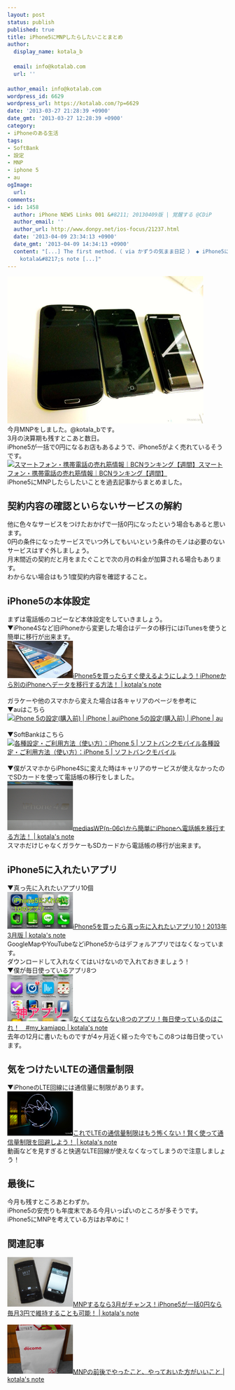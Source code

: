 ```yaml
---
layout: post
status: publish
published: true
title: iPhone5にMNPしたらしたいことまとめ
author:
  display_name: kotala_b

  email: info@kotalab.com
  url: ''

author_email: info@kotalab.com
wordpress_id: 6629
wordpress_url: https://kotalab.com/?p=6629
date: '2013-03-27 21:28:39 +0900'
date_gmt: '2013-03-27 12:28:39 +0900'
category:
- iPhoneのある生活
tags:
- SoftBank
- 設定
- MNP
- iphone 5
- au
ogImage:
  url:
comments:
- id: 1458
  author: iPhone NEWS Links 001 &#8211; 20130409版 | 覚醒する @CDiP
  author_email: ''
  author_url: http://www.donpy.net/ios-focus/21237.html
  date: '2013-04-09 23:34:13 +0900'
  date_gmt: '2013-04-09 14:34:13 +0900'
  content: "[...] The first method.（ via かずうの気まま日記 ） ◆ iPhone5にMNPしたらしたいことまとめ（ via
    kotala&#8217;s note [...]"
---
```

<p><img alt="" src="/wp-content/uploads/slooProImg_20130327212701.jpg" width="448" height="336" /><br />
今月MNPをしました。@kotala_bです。<br />
3月の決算期も残すとこあと数日。<br />
iPhone5が一括で0円になるお店もあるようで、iPhone5がよく売れているそうです。<br />
<a href="http://bcnranking.jp/category/subcategory_0010.html" target="_blank"><img  class="alignleft" src="https://capture.heartrails.com/150x130?http://bcnranking.jp/category/subcategory_0010.html" alt="スマートフォン・携帯電話の売れ筋情報｜BCNランキング【週間】" width="150" height="130" /></a><a href="http://bcnranking.jp/category/subcategory_0010.html" target="_blank">スマートフォン・携帯電話の売れ筋情報｜BCNランキング【週間】</a><a href="https://b.hatena.ne.jp/entry/http://bcnranking.jp/category/subcategory_0010.html" target="_blank"><img border="0" src="https://b.hatena.ne.jp/entry/image/http://bcnranking.jp/category/subcategory_0010.html" alt="" /></a><br style="clear:both;" />iPhone5にMNPしたらしたいことを過去記事からまとめました。<br />
</p>
<!--more-->
<h2>契約内容の確認といらないサービスの解約</h2>
<p>他に色々なサービスをつけたおかげで一括0円になったという場合もあると思います。<br />
0円の条件になったサービスでいつ外してもいいという条件のモノは必要のないサービスはすぐ外しましょう。<br />
月末間近の契約だと月をまたぐことで次の月の料金が加算される場合もあります。<br />
わからない場合はもう1度契約内容を確認すること。</p>
<h2>iPhone5の本体設定</h2>
<p>まずは電話帳のコピーなど本体設定をしていきましょう。<br />
▼iPhone4Sなど旧iPhoneから変更した場合はデータの移行にはiTunesを使うと簡単に移行が出来ます。<br />
<a href="/from-iphone-to-iphone" target="_blank"><img  class="alignleft" src="/wp-content/uploads/iphone_120911.jpg" alt="iPhone5を買ったらすぐ使えるようにしよう！iPhoneから別のiPhoneへデータを移行する方法！ | kotala's note" width="150" /></a><a href="/from-iphone-to-iphone" target="_blank">iPhone5を買ったらすぐ使えるようにしよう！iPhoneから別のiPhoneへデータを移行する方法！ | kotala's note</a><br style="clear:both;" /><br />
ガラケーや他のスマホから変えた場合は各キャリアのページを参考に<br />
▼auはこちら<br />
<a href="http://www.au.kddi.com/iphone/support/guide/kounyumae.html#au-keitai" target="_blank"><img  class="alignleft" src="https://capture.heartrails.com/150x130?http://www.au.kddi.com/iphone/support/guide/kounyumae.html#au-keitai" alt="iPhone 5の設定(購入前) | iPhone | au" width="150" height="130" /></a><a href="http://www.au.kddi.com/iphone/support/guide/kounyumae.html#au-keitai" target="_blank">iPhone 5の設定(購入前) | iPhone | au</a><a href="https://b.hatena.ne.jp/entry/http://www.au.kddi.com/iphone/support/guide/kounyumae.html#au-keitai" target="_blank"><img border="0" src="https://b.hatena.ne.jp/entry/image/http://www.au.kddi.com/iphone/support/guide/kounyumae.html#au-keitai" alt="" /></a><br style="clear:both;" /><br />
▼SoftBankはこちら<br />
<a href="https://mb.softbank.jp/mb/iphone/support/utilization/" target="_blank"><img  class="alignleft" src="https://capture.heartrails.com/150x130?http://mb.softbank.jp/mb/iphone/support/utilization/" alt="各種設定・ご利用方法（使い方）：iPhone 5 | ソフトバンクモバイル" width="150" height="130" /></a><a href="https://mb.softbank.jp/mb/iphone/support/utilization/" target="_blank">各種設定・ご利用方法（使い方）：iPhone 5 | ソフトバンクモバイル</a><a href="https://b.hatena.ne.jp/entry/http://mb.softbank.jp/mb/iphone/support/utilization/" target="_blank"><img border="0" src="https://b.hatena.ne.jp/entry/image/http://mb.softbank.jp/mb/iphone/support/utilization/" alt="" /></a><br style="clear:both;" /><br />
▼僕がスマホからiPhone4Sに変えた時はキャリアのサービスが使えなかったのでSDカードを使って電話帳の移行をしました。<br />
<a href="/from-medias-to-iphone" target="_blank"><img  class="alignleft" src="/wp-content/uploads/iphone_01.jpg" alt="mediasWP(n-06c)から簡単にiPhoneへ電話帳を移行する方法！ | kotala's note" width="150" /></a><a href="/from-medias-to-iphone" target="_blank">mediasWP(n-06c)から簡単にiPhoneへ電話帳を移行する方法！ | kotala's note</a><br style="clear:both;" />スマホだけじゃなくガラケーもSDカードから電話帳の移行が出来ます。</p>
<h2>iPhone5に入れたいアプリ</h2>
<p>▼真っ先に入れたいアプリ10個<br />
<a href="/iphone5-first10app" target="_blank"><img  class="alignleft" src="/wp-content/uploads/iPhone5app_130318-448x250.jpg" alt="iPhone5を買ったら真っ先に入れたいアプリ10！2013年3月版 | kotala's note" width="150" /></a><a href="/iphone5-first10app" target="_blank">iPhone5を買ったら真っ先に入れたいアプリ10！2013年3月版 | kotala's note</a><br style="clear:both;" />GoogleMapやYouTubeなどiPhone5からはデフォルアプリではなくなっています。<br />
ダウンロードして入れなくてはいけないので入れておきましょう！<br />
▼僕が毎日使っているアプリ8つ<br />
<a href="/my-kami-app" target="_blank"><img  class="alignleft" src="/wp-content/uploads/kamiapp_121203-448x319.jpg" alt="なくてはならない8つのアプリ！毎日使っているのはこれ！　#my_kamiapp | kotala's note" width="150" /></a><a href="/my-kami-app" target="_blank">なくてはならない8つのアプリ！毎日使っているのはこれ！　#my_kamiapp | kotala's note</a><br style="clear:both;" />去年の12月に書いたものですが4ヶ月近く経った今でもこの8つは毎日使っています。</p>
<h2>気をつけたいLTEの通信量制限</h2>
<p>▼iPhoneのLTE回線には通信量に制限があります。<br />
<a href="/lte" target="_blank"><img  class="alignleft" src="/wp-content/uploads/ltelimit_120916.jpg" alt="これでLTEの通信量制限はもう怖くない！賢く使って通信量制限を回避しよう！ | kotala's note" width="150" /></a><a href="/lte" target="_blank">これでLTEの通信量制限はもう怖くない！賢く使って通信量制限を回避しよう！ | kotala's note</a><br style="clear:both;" />動画などを見すぎると快適なLTE回線が使えなくなってしまうので注意しましょう！</p>
<h2>最後に</h2>
<p>今月も残すところあとわずか。<br />
iPhone5の安売りも年度末である今月いっぱいのところが多そうです。<br />
iPhone5にMNPを考えている方はお早めに！</p>
<h2 class="rele">関連記事</h2>
<p><a href="/mnp-march" target="_blank"><img  class="alignleft" src="/wp-content/uploads/iphoneandroid_120720.jpg" alt="MNPするなら3月がチャンス！iPhone5が一括0円なら毎月3円で維持することも可能！ | kotala's note" width="150" /></a><a href="/mnp-march" target="_blank">MNPするなら3月がチャンス！iPhone5が一括0円なら毎月3円で維持することも可能！ | kotala's note</a><br style="clear:both;" /><br />
<a href="/mnp-todobetter" target="_blank"><img  class="alignleft" src="/wp-content/uploads/mnp_20120712_06.jpg" alt="MNPの前後でやったこと、やっておいた方がいいこと | kotala's note" width="150" /></a><a href="/mnp-todobetter" target="_blank">MNPの前後でやったこと、やっておいた方がいいこと | kotala's note</a><br style="clear:both;" /></p>
